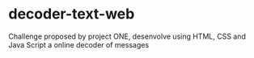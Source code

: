 # decoder-text-web
Challenge proposed by project ONE, desenvolve using HTML, CSS and Java Script a online decoder of messages
